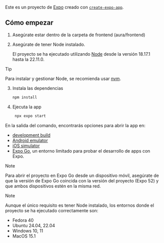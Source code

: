 Este es un proyecto de [Expo](https://expo.dev) creado con [`create-expo-app`](https://www.npmjs.com/package/create-expo-app).

## Cómo empezar

1. Asegúrate estar dentro de la carpeta de frontend (aura/frontend)

2. Asegúrate de tener Node instalado.

    El proyecto se ha ejecutado utilizando [Node](https://nodejs.org/en) desde la versión 18.17.1 hasta la 22.11.0.

> [!TIP]
Para instalar y gestionar Node, se recomienda usar [nvm](https://github.com/nvm-sh/nvm).

3. Instala las dependencias

   ```bash
   npm install
   ```

4. Ejecuta la app

   ```bash
    npx expo start
   ```

En la salida del comando, encontrarás opciones para abrir la app en:

- [development build](https://docs.expo.dev/develop/development-builds/introduction/)
- [Android emulator](https://docs.expo.dev/workflow/android-studio-emulator/)
- [iOS simulator](https://docs.expo.dev/workflow/ios-simulator/)
- [Expo Go](https://expo.dev/go), un entorno limitado para probar el desarrollo de apps con Expo.

>[!NOTE]
Para abrir el proyecto en Expo Go desde un dispositivo móvil, asegúrate de que la versión de Expo Go coincida con la versión del proyecto (Expo 52) y que ambos dispositivos estén en la misma red.

>[!NOTE]
>Aunque el único requisito es tener Node instalado, los entornos donde el proyecto se ha ejecutado correctamente son:
>- Fedora 40
>- Ubuntu 24.04, 22.04
>- Windows 10, 11
>- MacOS 15.1

